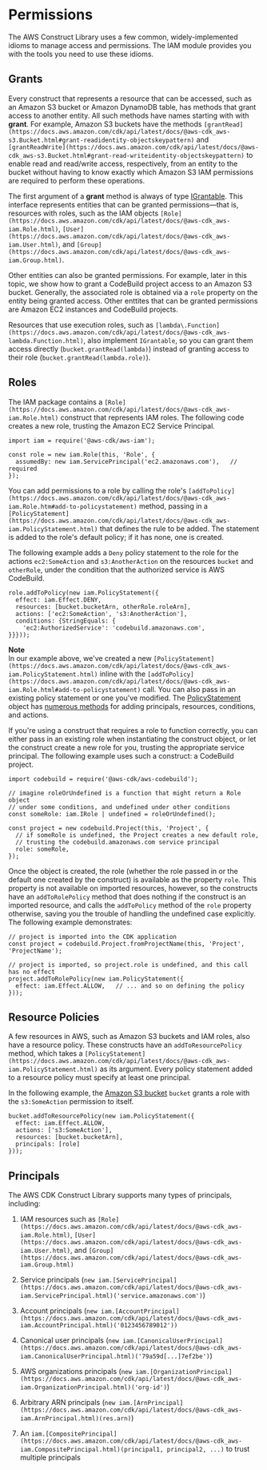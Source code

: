 # Permissions<a name="permissions"></a>

The AWS Construct Library uses a few common, widely\-implemented idioms to manage access and permissions\. The IAM module provides you with the tools you need to use these idioms\.

## Grants<a name="permissions_grants"></a>

Every construct that represents a resource that can be accessed, such as an Amazon S3 bucket or Amazon DynamoDB table, has methods that grant access to another entity\. All such methods have names starting with with **grant**\. For example, Amazon S3 buckets have the methods `[grantRead](https://docs.aws.amazon.com/cdk/api/latest/docs/@aws-cdk_aws-s3.Bucket.html#grant-readidentity-objectskeypattern)` and `[grantReadWrite](https://docs.aws.amazon.com/cdk/api/latest/docs/@aws-cdk_aws-s3.Bucket.html#grant-read-writeidentity-objectskeypattern)` to enable read and read/write access, respectively, from an entity to the bucket without having to know exactly which Amazon S3 IAM permissions are required to perform these operations\.

The first argument of a **grant** method is always of type [IGrantable](https://docs.aws.amazon.com/cdk/api/latest/docs/@aws-cdk_aws-iam.IGrantable.html)\. This interface represents entities that can be granted permissions—that is, resources with roles, such as the IAM objects `[Role](https://docs.aws.amazon.com/cdk/api/latest/docs/@aws-cdk_aws-iam.Role.html)`, `[User](https://docs.aws.amazon.com/cdk/api/latest/docs/@aws-cdk_aws-iam.User.html)`, and `[Group](https://docs.aws.amazon.com/cdk/api/latest/docs/@aws-cdk_aws-iam.Group.html)`\.

Other entities can also be granted permissions\. For example, later in this topic, we show how to grant a CodeBuild project access to an Amazon S3 bucket\. Generally, the associated role is obtained via a `role` property on the entity being granted access\. Other enttites that can be granted permissions are Amazon EC2 instances and CodeBuild projects\.

Resources that use execution roles, such as `[lambda\.Function](https://docs.aws.amazon.com/cdk/api/latest/docs/@aws-cdk_aws-lambda.Function.html)`, also implement `IGrantable`, so you can grant them access directly \(`bucket.grantRead(lambda)`\) instead of granting access to their role \(`bucket.grantRead(lambda.role)`\)\.

## Roles<a name="permissions_roles"></a>

The IAM package contains a `[Role](https://docs.aws.amazon.com/cdk/api/latest/docs/@aws-cdk_aws-iam.Role.html)` construct that represents IAM roles\. The following code creates a new role, trusting the Amazon EC2 Service Principal\.

```
import iam = require('@aws-cdk/aws-iam');

const role = new iam.Role(this, 'Role', {
  assumedBy: new iam.ServicePrincipal('ec2.amazonaws.com'),   // required
});
```

You can add permissions to a role by calling the role's `[addToPolicy](https://docs.aws.amazon.com/cdk/api/latest/docs/@aws-cdk_aws-iam.Role.htm#add-to-policystatement)` method, passing in a `[PolicyStatement](https://docs.aws.amazon.com/cdk/api/latest/docs/@aws-cdk_aws-iam.PolicyStatement.html)` that defines the rule to be added\. The statement is added to the role's default policy; if it has none, one is created\. 

 The following example adds a `Deny` policy statement to the role for the actions `ec2:SomeAction` and `s3:AnotherAction` on the resources `bucket` and `otherRole`, under the condition that the authorized service is AWS CodeBuild\.

```
role.addToPolicy(new iam.PolicyStatement({
  effect: iam.Effect.DENY,
  resources: [bucket.bucketArn, otherRole.roleArn],
  actions: ['ec2:SomeAction', 's3:AnotherAction'],
  conditions: {StringEquals: {
    'ec2:AuthorizedService': 'codebuild.amazonaws.com',
}}}));
```

**Note**  
 In our example above, we've created a new `[PolicyStatement](https://docs.aws.amazon.com/cdk/api/latest/docs/@aws-cdk_aws-iam.PolicyStatement.html)` inline with the `[addToPolicy](https://docs.aws.amazon.com/cdk/api/latest/docs/@aws-cdk_aws-iam.Role.html#add-to-policystatement)` call\. You can also pass in an existing policy statement or one you've modified\. The [PolicyStatement](https://docs.aws.amazon.com/cdk/api/latest/docs/@aws-cdk_aws-iam.PolicyStatement.html) object has [numerous methods](https://docs.aws.amazon.com/cdk/api/latest/docs/@aws-cdk_aws-iam.PolicyStatement.html#methods) for adding principals, resources, conditions, and actions\. 

If you're using a construct that requires a role to function correctly, you can either pass in an existing role when instantiating the construct object, or let the construct create a new role for you, trusting the appropriate service principal\. The following example uses such a construct: a CodeBuild project\.

```
import codebuild = require('@aws-cdk/aws-codebuild');

// imagine roleOrUndefined is a function that might return a Role object
// under some conditions, and undefined under other conditions
const someRole: iam.IRole | undefined = roleOrUndefined();

const project = new codebuild.Project(this, 'Project', {
  // if someRole is undefined, the Project creates a new default role, 
  // trusting the codebuild.amazonaws.com service principal
  role: someRole,
});
```

Once the object is created, the role \(whether the role passed in or the default one created by the construct\) is available as the property `role`\. This property is not available on imported resources, however, so the constructs have an `addToRolePolicy` method that does nothing if the construct is an imported resource, and calls the `addToPolicy` method of the `role` property otherwise, saving you the trouble of handling the undefined case explicitly\. The following example demonstrates:

```
// project is imported into the CDK application
const project = codebuild.Project.fromProjectName(this, 'Project', 'ProjectName');

// project is imported, so project.role is undefined, and this call has no effect
project.addToRolePolicy(new iam.PolicyStatement({
  effect: iam.Effect.ALLOW,   // ... and so on defining the policy
}));
```

## Resource Policies<a name="permissions_resource_policies"></a>

A few resources in AWS, such as Amazon S3 buckets and IAM roles, also have a resource policy\. These constructs have an `addToResourcePolicy` method, which takes a `[PolicyStatement](https://docs.aws.amazon.com/cdk/api/latest/docs/@aws-cdk_aws-iam.PolicyStatement.html)` as its argument\. Every policy statement added to a resource policy must specify at least one principal\.

In the following example, the [Amazon S3 bucket](https://docs.aws.amazon.com/cdk/api/latest/docs/@aws-cdk_aws-s3.Bucket.html) `bucket` grants a role with the `s3:SomeAction` permission to itself\.

```
bucket.addToResourcePolicy(new iam.PolicyStatement({
  effect: iam.Effect.ALLOW,
  actions: ['s3:SomeAction'],
  resources: [bucket.bucketArn],
  principals: [role]
}));
```

## Principals<a name="permissions_principals"></a>

The AWS CDK Construct Library supports many types of principals, including:

1. IAM resources such as `[Role](https://docs.aws.amazon.com/cdk/api/latest/docs/@aws-cdk_aws-iam.Role.html)`, `[User](https://docs.aws.amazon.com/cdk/api/latest/docs/@aws-cdk_aws-iam.User.html)`, and `[Group](https://docs.aws.amazon.com/cdk/api/latest/docs/@aws-cdk_aws-iam.Group.html)`

1. Service principals \(`new iam.[ServicePrincipal](https://docs.aws.amazon.com/cdk/api/latest/docs/@aws-cdk_aws-iam.ServicePrincipal.html)('service.amazonaws.com')`\)

1. Account principals \(`new iam.[AccountPrincipal](https://docs.aws.amazon.com/cdk/api/latest/docs/@aws-cdk_aws-iam.AccountPrincipal.html)('0123456789012'))`

1. Canonical user principals \(`new iam.[CanonicalUserPrincipal](https://docs.aws.amazon.com/cdk/api/latest/docs/@aws-cdk_aws-iam.CanonicalUserPrincipal.html)('79a59d[...]7ef2be')`\)

1. AWS organizations principals \(`new iam.[OrganizationPrincipal](https://docs.aws.amazon.com/cdk/api/latest/docs/@aws-cdk_aws-iam.OrganizationPrincipal.html)('org-id')`\)

1. Arbitrary ARN principals \(`new iam.[ArnPrincipal](https://docs.aws.amazon.com/cdk/api/latest/docs/@aws-cdk_aws-iam.ArnPrincipal.html)(res.arn)`\)

1. An `iam.[CompositePrincipal](https://docs.aws.amazon.com/cdk/api/latest/docs/@aws-cdk_aws-iam.CompositePrincipal.html)(principal1, principal2, ...)` to trust multiple principals